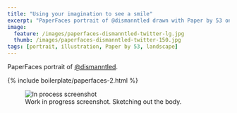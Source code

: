 ```yaml
---
title: "Using your imagination to see a smile"
excerpt: "PaperFaces portrait of @dismanntled drawn with Paper by 53 on an iPad."
image: 
  feature: /images/paperfaces-dismanntled-twitter-lg.jpg
  thumb: /images/paperfaces-dismanntled-twitter-150.jpg
tags: [portrait, illustration, Paper by 53, landscape]
---
```


PaperFaces portrait of [@dismanntled](http://twitter.com/dismanntled).

{% include boilerplate/paperfaces-2.html %}

<figure>
	<img src="{{ site.url }}/images/paperfaces-dismanntled-process-1-600.jpg" alt="In process screenshot">
	<figcaption>Work in progress screenshot. Sketching out the body.</figcaption>
</figure>
